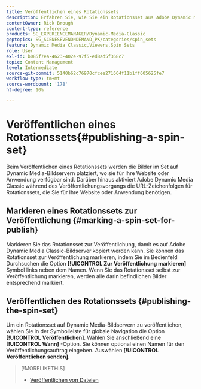```yaml
---
title: Veröffentlichen eines Rotationssets
description: Erfahren Sie, wie Sie ein Rotationsset aus Adobe Dynamic Media Classic veröffentlichen.
contentOwner: Rick Brough
content-type: reference
products: SG_EXPERIENCEMANAGER/Dynamic-Media-Classic
geptopics: SG_SCENESEVENONDEMAND_PK/categories/spin_sets
feature: Dynamic Media Classic,Viewers,Spin Sets
role: User
exl-id: b085f7ea-4623-402e-97f5-ed8ad5f368c7
topic: Content Management
level: Intermediate
source-git-commit: 5140b62c76970cfcee271664f11b1ff605625fe7
workflow-type: tm+mt
source-wordcount: '178'
ht-degree: 10%

---
```


# Veröffentlichen eines Rotationssets{#publishing-a-spin-set}

Beim Veröffentlichen eines Rotationssets werden die Bilder im Set auf Dynamic Media-Bildservern platziert, wo sie für Ihre Website oder Anwendung verfügbar sind. Darüber hinaus aktiviert Adobe Dynamic Media Classic während des Veröffentlichungsvorgangs die URL-Zeichenfolgen für Rotationssets, die Sie für Ihre Website oder Anwendung benötigen.

## Markieren eines Rotationssets zur Veröffentlichung {#marking-a-spin-set-for-publish}

Markieren Sie das Rotationsset zur Veröffentlichung, damit es auf Adobe Dynamic Media Classic-Bildserver kopiert werden kann. Sie können das Rotationsset zur Veröffentlichung markieren, indem Sie im Bedienfeld Durchsuchen die Option **[!UICONTROL Zur Veröffentlichung markieren]** Symbol links neben dem Namen. Wenn Sie das Rotationsset selbst zur Veröffentlichung markieren, werden alle darin befindlichen Bilder entsprechend markiert.

## Veröffentlichen des Rotationssets {#publishing-the-spin-set}

Um ein Rotationsset auf Dynamic Media-Bildservern zu veröffentlichen, wählen Sie in der Symbolleiste für globale Navigation die Option **[!UICONTROL Veröffentlichen]**. Wählen Sie anschließend eine **[!UICONTROL Wann]** -Option. Sie können optional einen Namen für den Veröffentlichungsauftrag eingeben. Auswählen **[!UICONTROL Veröffentlichen senden]**.

>[!MORELIKETHIS]
>
>* [Veröffentlichen von Dateien](publishing-files.md#publishing_files)
